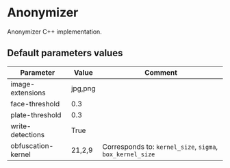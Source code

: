 # Anonymizer

Anonymizer C++ implementation.

## Default parameters values

|Parameter|Value|Comment|
|-|-|-|
|image-extensions|jpg,png|
|face-threshold|0.3|
|plate-threshold|0.3|
|write-detections|True|
|obfuscation-kernel|21,2,9|Corresponds to: `kernel_size`, `sigma`, `box_kernel_size`|
